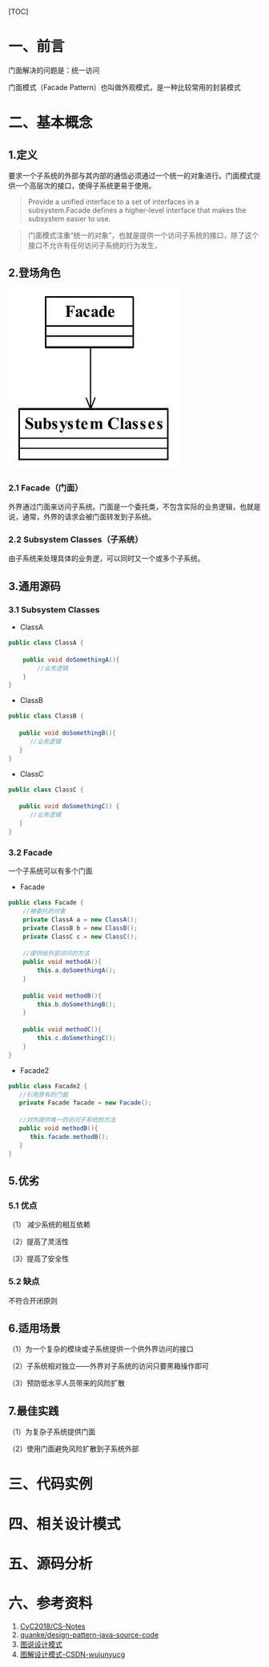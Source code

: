 [TOC]





# 一、前言

门面解决的问题是：统一访问



门面模式（Facade Pattern）也叫做外观模式，是一种比较常用的封装模式




# 二、基本概念
## 1.定义
要求一个子系统的外部与其内部的通信必须通过一个统一的对象进行。门面模式提供一个高层次的接口，使得子系统更易于使用。

> Provide a unified interface to a set of interfaces in a subsystem.Facade defines a higher-level interface that makes the subsystem easier to use.
>



> 门面模式注重“统一的对象”，也就是提供一个访问子系统的接口，除了这个接口不允许有任何访问子系统的行为发生，



## 2.登场角色



![1543499350688](./images/1543499350688.png)





### 2.1 Facade（门面）

外界通过门面来访问子系统。门面是一个委托类，不包含实际的业务逻辑，也就是说，通常，外界的请求会被门面转发到子系统。



### 2.2 Subsystem Classes（子系统）

由子系统来处理具体的业务逻，可以同时又一个或多个子系统。



## 3.通用源码

### 3.1 Subsystem Classes



- ClassA

```java
public class ClassA {
	
	public void doSomethingA(){
		//业务逻辑
	}
}
```



- ClassB

```java
public class ClassB {
   
   public void doSomethingB(){
      //业务逻辑
   }
}
```



- ClassC

```java
public class ClassC {

   public void doSomethingC() {
      //业务逻辑
   }
}
```





### 3.2 Facade

一个子系统可以有多个门面

- Facade

```java
public class Facade {
	//被委托的对象
	private ClassA a = new ClassA();
	private ClassB b = new ClassB();
	private ClassC c = new ClassC();
	
	//提供给外部访问的方法
	public void methodA(){
		this.a.doSomethingA();
	}
	
	public void methodB(){
		this.b.doSomethingB();
	}
	
	public void methodC(){
		this.c.doSomethingC();
	}
}
```



- Facade2

```java
public class Facade2 {
   //引用原有的门面
   private Facade facade = new Facade();
   
   //对外提供唯一的访问子系统的方法
   public void methodB(){
      this.facade.methodB();
   }
}
```





## 5.优劣

### 5.1 优点

（1） 减少系统的相互依赖

（2）提高了灵活性

（3）提高了安全性



### 5.2 缺点

不符合开闭原则



## 6.适用场景

（1）为一个复杂的模块或子系统提供一个供外界访问的接口

（2）子系统相对独立——外界对子系统的访问只要黑箱操作即可

（3）预防低水平人员带来的风险扩散



## 7.最佳实践

（1）为复杂子系统提供门面

（2）使用门面避免风险扩散到子系统外部







# 三、代码实例





# 四、相关设计模式





# 五、源码分析





# 六、参考资料
1. [CyC2018/CS-Notes](https://github.com/CyC2018/CS-Notes/blob/master/notes/%E8%AE%BE%E8%AE%A1%E6%A8%A1%E5%BC%8F.md) 
2. [quanke/design-pattern-java-source-code](https://github.com/quanke/design-pattern-java-source-code)
3. [图说设计模式](https://design-patterns.readthedocs.io/zh_CN/latest/)
4. [图解设计模式-CSDN-wujunyucg](https://blog.csdn.net/wujunyucg/article/category/7301352/1)